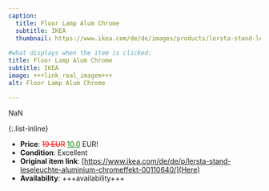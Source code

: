 ```yaml
---
caption:
  title: Floor Lamp Alum Chrome
  subtitle: IKEA
  thumbnail: https://www.ikea.com/de/de/images/products/lersta-stand-leseleuchte-aluminium-chromeffekt__0606034_pe681992_s5.jpg
  
#what displays when the item is clicked:
title: Floor Lamp Alum Chrome
subtitle: IKEA
image: +++link_real_imagem+++
alt: Floor Lamp Alum Chrome

---
```

NaN

{:.list-inline} 
- **Price**: <span style="color:red"><del>19 EUR</del></span> <span style="color:green"><ins>10.0</ins></span> EUR!
- **Condition**: Excellent
- **Original item link**: [https://www.ikea.com/de/de/p/lersta-stand-leseleuchte-aluminium-chromeffekt-00110640/](Here)
- **Availability**: +++availability+++
